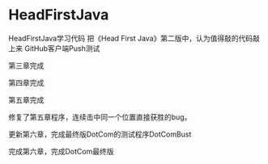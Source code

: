 # HeadFirstJava
HeadFirstJava学习代码
把《Head First Java》第二版中，认为值得敲的代码敲上来
GitHub客户端Push测试

第三章完成

第四章完成

第五章完成

修复了第五章程序，连续击中同一个位置直接获胜的bug。

更新第六章，完成最终版DotCom的测试程序DotComBust

完成第六章，完成DotCom最终版
